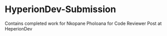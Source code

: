 # HyperionDev-Submission
Contains completed work for Nkopane Pholoana for Code Reviewer Post at HeperionDev
